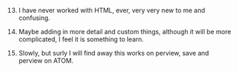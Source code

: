 13. I have never worked with HTML, ever, very very new to me and confusing. 

14. Maybe adding in more detail and custom things, although it will be more complicated, I feel it is something to learn. 

15. Slowly, but surly I will find away this works on perview, save and perview on ATOM. 
